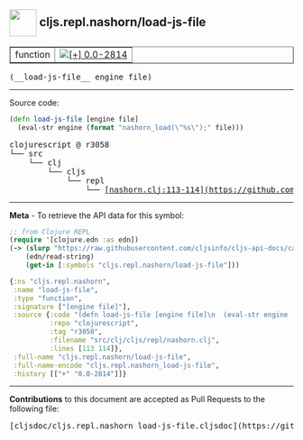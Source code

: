 ## <img width="48px" valign="middle" src="http://i.imgur.com/Hi20huC.png"> cljs.repl.nashorn/load-js-file

 <table border="1">
<tr>

<td>function</td>
<td><a href="https://github.com/cljsinfo/cljs-api-docs/tree/0.0-2814"><img valign="middle" alt="[+] 0.0-2814" src="https://img.shields.io/badge/+-0.0--2814-lightgrey.svg"></a> </td>
</tr>
</table>

 <samp>
(__load-js-file__ engine file)<br>
</samp>

---





Source code:

```clj
(defn load-js-file [engine file]
  (eval-str engine (format "nashorn_load(\"%s\");" file)))
```

 <pre>
clojurescript @ r3058
└── src
    └── clj
        └── cljs
            └── repl
                └── <ins>[nashorn.clj:113-114](https://github.com/clojure/clojurescript/blob/r3058/src/clj/cljs/repl/nashorn.clj#L113-L114)</ins>
</pre>


---

__Meta__ - To retrieve the API data for this symbol:

```clj
;; from Clojure REPL
(require '[clojure.edn :as edn])
(-> (slurp "https://raw.githubusercontent.com/cljsinfo/cljs-api-docs/catalog/cljs-api.edn")
    (edn/read-string)
    (get-in [:symbols "cljs.repl.nashorn/load-js-file"]))
```

```clj
{:ns "cljs.repl.nashorn",
 :name "load-js-file",
 :type "function",
 :signature ["[engine file]"],
 :source {:code "(defn load-js-file [engine file]\n  (eval-str engine (format \"nashorn_load(\\\"%s\\\");\" file)))",
          :repo "clojurescript",
          :tag "r3058",
          :filename "src/clj/cljs/repl/nashorn.clj",
          :lines [113 114]},
 :full-name "cljs.repl.nashorn/load-js-file",
 :full-name-encode "cljs.repl.nashorn_load-js-file",
 :history [["+" "0.0-2814"]]}

```

---

__Contributions__ to this document are accepted as Pull Requests to the following file:

 <pre>
[cljsdoc/cljs.repl.nashorn_load-js-file.cljsdoc](https://github.com/cljsinfo/cljs-api-docs/blob/master/cljsdoc/cljs.repl.nashorn_load-js-file.cljsdoc)
</pre>

